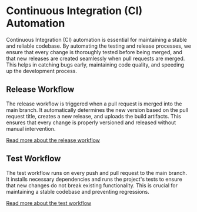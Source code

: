 # Continuous Integration (CI) Automation

Continuous Integration (CI) automation is essential for maintaining a stable and reliable codebase. By automating the testing and release processes, we ensure that every change is thoroughly tested before being merged, and that new releases are created seamlessly when pull requests are merged. This helps in catching bugs early, maintaining code quality, and speeding up the development process.

## Release Workflow

The release workflow is triggered when a pull request is merged into the main branch. It automatically determines the new version based on the pull request title, creates a new release, and uploads the build artifacts. This ensures that every change is properly versioned and released without manual intervention.

[Read more about the release workflow](release.md)

## Test Workflow

The test workflow runs on every push and pull request to the main branch. It installs necessary dependencies and runs the project's tests to ensure that new changes do not break existing functionality. This is crucial for maintaining a stable codebase and preventing regressions.

[Read more about the test workflow](test.md)